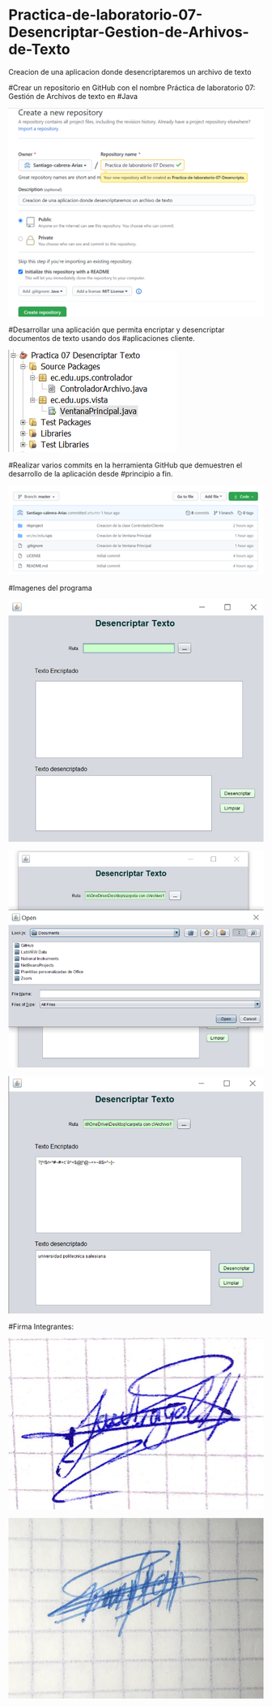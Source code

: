 # Practica-de-laboratorio-07-Desencriptar-Gestion-de-Arhivos-de-Texto
Creacion de una aplicacion donde desencriptaremos un archivo de texto

#Crear un repositorio en GitHub con el nombre Práctica de laboratorio 07: Gestión de Archivos de texto en
#Java

![alt text](https://github.com/Santiago-cabrera-Arias/Practica-de-laboratorio-07-Desencriptar-Gestion-de-Arhivos-de-Texto/blob/master/imagenesGit/1.png)

#Desarrollar una aplicación que permita encriptar y desencriptar documentos de texto usando dos
#aplicaciones cliente.

![alt text](https://github.com/Santiago-cabrera-Arias/Practica-de-laboratorio-07-Desencriptar-Gestion-de-Arhivos-de-Texto/blob/master/imagenesGit/2.png)

#Realizar varios commits en la herramienta GitHub que demuestren el desarrollo de la aplicación desde
#principio a fin. 

![alt text](https://github.com/Santiago-cabrera-Arias/Practica-de-laboratorio-07-Desencriptar-Gestion-de-Arhivos-de-Texto/blob/master/imagenesGit/3.png)

#Imagenes del programa

![alt text](https://github.com/Santiago-cabrera-Arias/Practica-de-laboratorio-07-Desencriptar-Gestion-de-Arhivos-de-Texto/blob/master/imagenesGit/4.png)

![alt text](https://github.com/Santiago-cabrera-Arias/Practica-de-laboratorio-07-Desencriptar-Gestion-de-Arhivos-de-Texto/blob/master/imagenesGit/5%20(2).png)

![alt text](https://github.com/Santiago-cabrera-Arias/Practica-de-laboratorio-07-Desencriptar-Gestion-de-Arhivos-de-Texto/blob/master/imagenesGit/6.png)

#Firma Integrantes:

![alt text](https://github.com/Santiago-cabrera-Arias/Practica-de-laboratorio-07-Desencriptar-Gestion-de-Arhivos-de-Texto/blob/master/imagenesGit/firma.jpg)


![alt text](https://github.com/Santiago-cabrera-Arias/Practica-de-laboratorio-07-Desencriptar-Gestion-de-Arhivos-de-Texto/blob/master/imagenesGit/firma1.jpeg)

